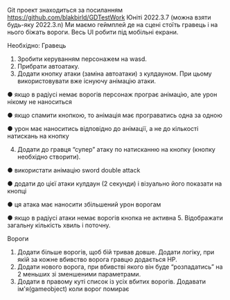 Git проект знаходиться за посиланням
https://github.com/blakbirld/GDTestWork
Юніті 2022.3.7 (можна взяти будь-яку 2022.3.n)
Ми маємо геймплей де на сцені стоїть гравець і на нього біжать вороги.
Весь UI робити під мобільні екрани.

Необхідно:
Гравець
1. Зробити керуванням персонажем на wasd.
2. Прибрати автоатаку.
3. Додати кнопку атаки (заміна автоатаки) з кулдауном. При цьому
використовувати вже існуючу анімацію атаки.

● якщо в радіусі немає ворогів персонаж програє анімацію, але
урон нікому не наноситься

● якщо спамити кнопкою, то анімація має програватись одна за
одною

● урон має наноситись відповідно до анімації, а не до кількості
натискань на кнопку

4. Додати до гравця “супер” атаку по натисканню на кнопку (кнопку
необхідно створити).

● використати анімацію sword double attack

● додати до цієї атаки кулдаун (2 секунди) і візуально його
показати на кнопці

● ця атака має наносити збільшений урон ворогам

● якщо в радіусі атаки немає ворогів кнопка не активна
5. Відображати загальну кількість хвиль і поточну.

Вороги
1. Додати більше ворогів, щоб бій тривав довше. Додати логіку, при
якій за кожне вбивство ворога гравцю додається HP.
2. Додати нового ворога, при вбивстві якого він буде “розпадатись” на
2 меньших зі зменшеними параметрами.
3. Додати в правому куті список із усіх вбитих ворогів. Додавати
ім'я(gameobject) коли ворог помирає

